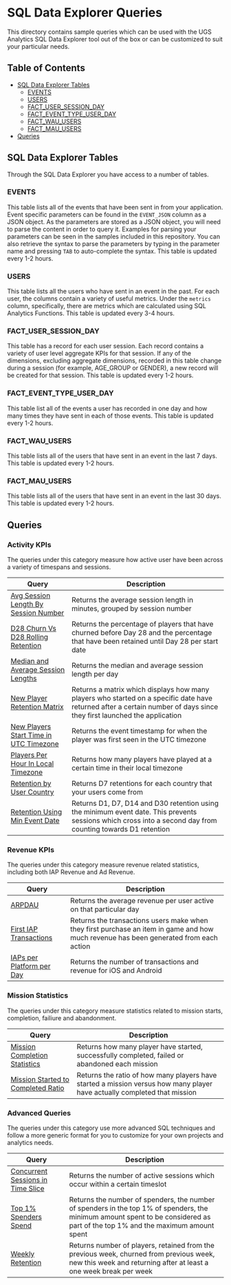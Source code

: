 # SQL Data Explorer Queries

This directory contains sample queries which can be used with the UGS Analytics SQL Data Explorer tool out of the box or can be customized to suit your particular needs.

## Table of Contents

- [SQL Data Explorer Tables](#sql-data-explorer-tables)
  - [EVENTS](#events)
  - [USERS](#users)
  - [FACT_USER_SESSION_DAY](#fact_user_session_day)
  - [FACT_EVENT_TYPE_USER_DAY](#fact_event_type_user_day)
  - [FACT_WAU_USERS](#fact_wau_users)
  - [FACT_MAU_USERS](#fact_mau_users)
- [Queries](#queries)

## SQL Data Explorer Tables

Through the SQL Data Explorer you have access to a number of tables.

### EVENTS

This table lists all of the events that have been sent in from your application. Event specific parameters can be found in the `EVENT_JSON` column as a JSON object. As the parameters are stored as a JSON object, you will need to parse the content in order to query it. Examples for parsing your parameters can be seen in the samples included in this repository. You can also retrieve the syntax to parse the parameters by typing in the parameter name and pressing `TAB` to auto-complete the syntax. This table is updated every 1-2 hours.

### USERS

This table lists all the users who have sent in an event in the past. For each user, the columns contain a variety of useful metrics. Under the `metrics` column, specifically, there are metrics which are calculated using SQL Analytics Functions. This table is updated every 3-4 hours.

### FACT_USER_SESSION_DAY

This table has a record for each user session. Each record contains a variety of user level aggregate KPIs for that session. If any of the dimensions, excluding aggregate dimensions, recorded in this table change during a session (for example, AGE_GROUP or GENDER), a new record will be created for that session. This table is updated every 1-2 hours.

### FACT_EVENT_TYPE_USER_DAY

This table list all of the events a user has recorded in one day and how many times they have sent in each of those events. This table is updated every 1-2 hours.

### FACT_WAU_USERS

This table lists all of the users that have sent in an event in the last 7 days. This table is updated every 1-2 hours.

### FACT_MAU_USERS

This table lists all of the users that have sent in an event in the last 30 days. This table is updated every 1-2 hours.

## Queries

### Activity KPIs

The queries under this category measure how active user have been across a variety of timespans and sessions.

|Query|Description|
|---|---|
|[Avg Session Length By Session Number](Activity%20KPIs/AvgSessionLengthBySessionNumber.sql)|Returns the average session length in minutes, grouped by session number|
|[D28 Churn Vs D28 Rolling Retention](Activity%20KPIs/D28ChurnVsD28RollingRetention.sql)|Returns the percentage of players that have churned before Day 28 and the percentage that have been retained until Day 28 per start date|
|[Median and Average Session Lengths](Activity%20KPIs/MedianAndAverageSessionLengths.sql)|Returns the median and average session length per day|
|[New Player Retention Matrix](Activity%20KPIs/NewPlayerRetentionMatrix.sql)|Returns a matrix which displays how many players who started on a specific date have returned after a certain number of days since they first launched the application|
|[New Players Start Time in UTC Timezone](Activity%20KPIs/NewPlayerStartTimeInUTCTimezone.sql)|Returns the event timestamp for when the player was first seen in the UTC timezone|
|[Players Per Hour In Local Timezone](Activity%20KPIs/PlayersPerHourInLocalTimezone.sql)|Returns how many players have played at a certain time in their local timezone|
|[Retention by User Country](Activity%20KPIs/RetentionByUserCountry.sql)|Returns D7 retentions for each country that your users come from|
|[Retention Using Min Event Date](Activity%20KPIs/RetentionUsingMinEventDate.sql)|Returns D1, D7, D14 and D30 retention using the minimum event date. This prevents sessions which cross into a second day from counting towards D1 retention|

### Revenue KPIs

The queries under this category measure revenue related statistics, including both IAP Revenue and Ad Revenue.

|Query|Description|
|---|---|
|[ARPDAU](RevenueKPIs/ARPDAU.sql)|Returns the average revenue per user active on that particular day|
|[First IAP Transactions](RevenueKPIs/FirstIAPTransactions.sql)|Returns the transactions users make when they first purchase an item in game and how much revenue has been generated from each action|
|[IAPs per Platform per Day](RevenueKPIs/IAPsPerPlatformPerDay.sql)|Returns the number of transactions and revenue for iOS and Android|

### Mission Statistics

The queries under this category measure statistics related to mission starts, completion, failiure and abandonment.

|Query|Description|
|---|---|
|[Mission Completion Statistics](MissionStatistics/MissionCompletionStatistics.sql)|Returns how many player have started, successfully completed, failed or abandoned each mission|
|[Mission Started to Completed Ratio](MissionStatistics/MissionStartedToCompletedRatio.sql)|Returns the ratio of how many players have started a mission versus how many player have actually completed that mission|

### Advanced Queries

The queries under this category use more advanced SQL techniques and follow a more generic format for you to customize for your own projects and analytics needs.

|Query|Description|
|---|---|
|[Concurrent Sessions in Time Slice](AdvancedQueries/ConcurrentSessionsInTimeSlice.sql)|Returns the number of active sessions which occur within a certain timeslot|
|[Top 1% Spenders Spend](AdvancedQueries/Top1%25SpendersSpend.sql)|Returns the number of spenders, the number of spenders in the top 1% of spenders, the minimum amount spent to be considered as part of the top 1% and the maximum amount spent|
|[Weekly Retention](AdvancedQueries/WeeklyRetention.sql)|Returns number of players, retained from the previous week, churned from previous week, new this week and returning after at least a one week break per week|

